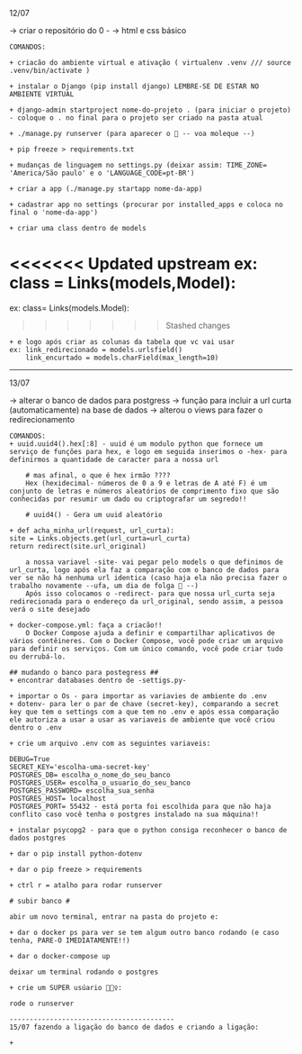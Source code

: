 12/07

-> criar o repositório do 0 -
-> html e css básico

    COMANDOS:

    + criacão do ambiente virtual e ativação ( virtualenv .venv /// source .venv/bin/activate )

    + instalar o Django (pip install django) LEMBRE-SE DE ESTAR NO AMBIENTE VIRTUAL

    + django-admin startproject nome-do-projeto . (para iniciar o projeto) - coloque o . no final para o projeto ser criado na pasta atual

    + ./manage.py runserver (para aparecer o 🚀 -- voa moleque --)

    + pip freeze > requirements.txt

    + mudanças de linguagem no settings.py (deixar assim: TIME_ZONE= 'America/São paulo' e o 'LANGUAGE_CODE=pt-BR')

    + criar a app (./manage.py startapp nome-da-app)

    + cadastrar app no settings (procurar por installed_apps e coloca no final o 'nome-da-app')

    + criar uma class dentro de models

<<<<<<< Updated upstream
ex: class = Links(models,Model):
=======
ex: class= Links(models.Model):

> > > > > > > Stashed changes

    + e logo após criar as colunas da tabela que vc vai usar
    ex: link_redirecionado = models.urlsfield()
        link_encurtado = models.charField(max_length=10)

---

13/07

-> alterar o banco de dados para postgress
-> função para incluir a url curta (automaticamente) na base de dados
-> alterou o views para fazer o redirecionamento

    COMANDOS:
    + uuid.uuid4().hex[:8] - uuid é um modulo python que fornece um serviço de funções para hex, e logo em seguida inserimos o -hex- para definirmos a quantidade de caracter para a nossa url

        # mas afinal, o que é hex irmão ????
        Hex (hexidecimal- números de 0 a 9 e letras de A até F) é um conjunto de letras e números aleatórios de comprimento fixo que são conhecidas por resumir um dado ou criptografar um segredo!!

        # uuid4() - Gera um uuid aleatório

    + def acha_minha_url(request, url_curta):
    site = Links.objects.get(url_curta=url_curta)
    return redirect(site.url_original)

        a nossa variavel -site- vai pegar pelo models o que definimos de url_curta, logo após ela faz a comparação com o banco de dados para ver se não há nenhuma url identica (caso haja ela não precisa fazer o trabalho novamente --ufa, um dia de folga 🎉 --)
        Após isso colocamos o -redirect- para que nossa url_curta seja redirecionada para o endereço da url_original, sendo assim, a pessoa verá o site desejado

    + docker-compose.yml: faça a criacão!!
        O Docker Compose ajuda a definir e compartilhar aplicativos de vários contêineres. Com o Docker Compose, você pode criar um arquivo para definir os serviços. Com um único comando, você pode criar tudo ou derrubá-lo.

    ## mudando o banco para postegress ##
    + encontrar databases dentro de -settigs.py-

    + importar o Os - para importar as variavies de ambiente do .env
    + dotenv- para ler o par de chave (secret-key), comparando a secret key que tem o settings com a que tem no .env e após essa comparação ele autoriza a usar a usar as variaveis de ambiente que você criou dentro o .env

    + crie um arquivo .env com as seguintes variaveis:

    DEBUG=True
    SECRET_KEY='escolha-uma-secret-key'
    POSTGRES_DB= escolha_o_nome_do_seu_banco
    POSTGRES_USER= escolha_o_usuario_do_seu_banco
    POSTGRES_PASSWORD= escolha_sua_senha
    POSTGRES_HOST= localhost
    POSTGRES_PORT= 55432 - está porta foi escolhida para que não haja conflito caso você tenha o postgres instalado na sua máquina!!

    + instalar psycopg2 - para que o python consiga reconhecer o banco de dados postgres

    + dar o pip install python-dotenv

    + dar o pip freeze > requirements

    + ctrl r = atalho para rodar runserver

    # subir banco #

    abir um novo terminal, entrar na pasta do projeto e:

    + dar o docker ps para ver se tem algum outro banco rodando (e caso tenha, PARE-O IMEDIATAMENTE!!)

    + dar o docker-compose up

    deixar um terminal rodando o postgres

    + crie um SUPER usúario 🦸🏻‍♀️:

    rode o runserver

    -----------------------------------------
    15/07 fazendo a ligação do banco de dados e criando a ligação:

    +
